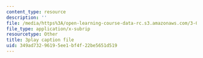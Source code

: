 ```yaml
---
content_type: resource
description: ''
file: /media/https%3A/open-learning-course-data-rc.s3.amazonaws.com/3-091sc-introduction-to-solid-state-chemistry-fall-2010/349ad73296195ee1bf4f22be5651d519_Fg78tInX5Vg.vtt
file_type: application/x-subrip
resourcetype: Other
title: 3play caption file
uid: 349ad732-9619-5ee1-bf4f-22be5651d519
---
```


